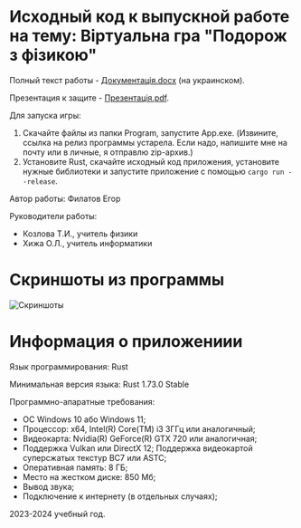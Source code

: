 # Исходный код к выпускной работе на тему: Віртуальна гра "Подорож з фізикою"

Полный текст работы - [Документація.docx](https://github.com/anefil/LearningGame/blob/master/%D0%94%D0%BE%D0%BA%D1%83%D0%BC%D0%B5%D0%BD%D1%82%D0%B0%D1%86%D1%96%D1%8F.docx) (на украинском).

Презентация к защите - [Презентація.pdf](https://github.com/anefil/LearningGame/blob/master/%D0%9F%D1%80%D0%B5%D0%B7%D0%B5%D0%BD%D1%82%D0%B0%D1%86%D1%96%D1%8F.pdf).

Для запуска игры:

1) Скачайте файлы из папки Program, запустите App.exe. (Извините, ссылка на релиз программы устарела. Если надо, напишите мне на почту или в личные, я отправлю zip-архив.)
2) Установите Rust, скачайте исходный код приложения, установите нужные библиотеки и запустите приложение с помощью `cargo run --release`.
   
Автор работы: Филатов Егор

Руководители работы:
- Козлова Т.И., учитель физики
- Хижа О.Л., учитель информатики

# Скриншоты из программы

![Скриншоты](https://github.com/anefil/LearningGame/blob/master/preview.png)

# Информация о приложениии

Язык программирования: Rust

Минимальная версия языка: Rust 1.73.0 Stable

Программно-апаратные требования:
- ОС Windows 10 або Windows 11;
- Процессор: x64, Intel(R) Core(TM) i3 3ГГц или аналогичный;
- Видеокарта: Nvidia(R) GeForce(R) GTX 720 или аналогичная;
- Поддержка Vulkan или DirectX 12; Поддержка видеокартой суперсжатых текстур BC7 или ASTC;
- Оперативная память: 8 ГБ;
- Место на жестком диске: 850 Мб;
- Вывод звука;
- Подключение к интернету (в отдельных случаях);

2023-2024 учебный год.
